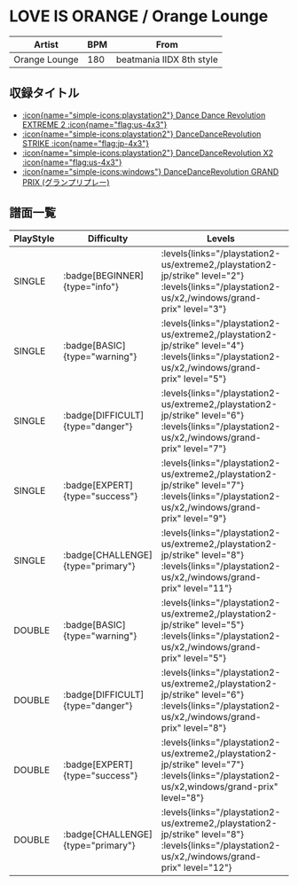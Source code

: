 # LOVE IS ORANGE / Orange Lounge

|Artist|BPM|From|
|------|---|----|
|Orange Lounge|180|beatmania IIDX 8th style|

## 収録タイトル

- [:icon{name="simple-icons:playstation2"} Dance Dance Revolution EXTREME 2 :icon{name="flag:us-4x3"}](/playstation2-us/extreme2)
- [:icon{name="simple-icons:playstation2"} DanceDanceRevolution STRIKE :icon{name="flag:jp-4x3"}](/playstation2-jp/strike)
- [:icon{name="simple-icons:playstation2"} DanceDanceRevolution X2 :icon{name="flag:us-4x3"}](/playstation2-us/x2)
- [:icon{name="simple-icons:windows"} DanceDanceRevolution GRAND PRIX (グランプリプレー)](/windows/grand-prix)

## 譜面一覧

|PlayStyle|Difficulty|Levels|Notes|Movie|
|---------|----------|------|-----|-----|
|SINGLE| :badge[BEGINNER]{type="info"}| :levels{links="/playstation2-us/extreme2,/playstation2-jp/strike" level="2"} :levels{links="/playstation2-us/x2,/windows/grand-prix" level="3"}|110/2||
|SINGLE| :badge[BASIC]{type="warning"}| :levels{links="/playstation2-us/extreme2,/playstation2-jp/strike" level="4"} :levels{links="/playstation2-us/x2,/windows/grand-prix" level="5"}|148/5||
|SINGLE| :badge[DIFFICULT]{type="danger"}| :levels{links="/playstation2-us/extreme2,/playstation2-jp/strike" level="6"} :levels{links="/playstation2-us/x2,/windows/grand-prix" level="7"}|216/26||
|SINGLE| :badge[EXPERT]{type="success"}| :levels{links="/playstation2-us/extreme2,/playstation2-jp/strike" level="7"} :levels{links="/playstation2-us/x2,/windows/grand-prix" level="9"}|252/0||
|SINGLE| :badge[CHALLENGE]{type="primary"}| :levels{links="/playstation2-us/extreme2,/playstation2-jp/strike" level="8"} :levels{links="/playstation2-us/x2,/windows/grand-prix" level="11"}|327/8||
|DOUBLE| :badge[BASIC]{type="warning"}| :levels{links="/playstation2-us/extreme2,/playstation2-jp/strike" level="5"} :levels{links="/playstation2-us/x2,/windows/grand-prix" level="5"}|165/5||
|DOUBLE| :badge[DIFFICULT]{type="danger"}| :levels{links="/playstation2-us/extreme2,/playstation2-jp/strike" level="6"} :levels{links="/playstation2-us/x2,/windows/grand-prix" level="8"}|219/27||
|DOUBLE| :badge[EXPERT]{type="success"}| :levels{links="/playstation2-us/extreme2,/playstation2-jp/strike" level="7"} :levels{links="/playstation2-us/x2,windows/grand-prix" level="8"}|246/2||
|DOUBLE| :badge[CHALLENGE]{type="primary"}| :levels{links="/playstation2-us/extreme2,/playstation2-jp/strike" level="8"} :levels{links="/playstation2-us/x2,/windows/grand-prix" level="12"}|316/11||
